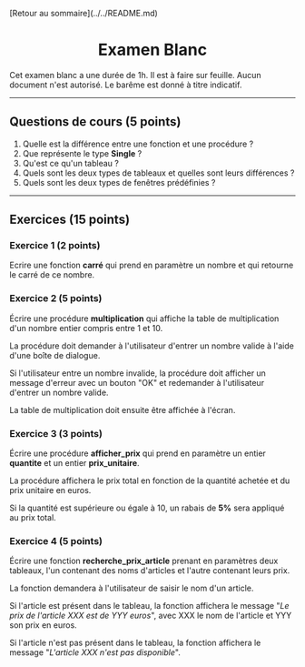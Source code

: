<p style="text-align:left;">
    [Retour au sommaire](../../README.md)
</p>

<div style="text-align:center;">

# Examen Blanc

</div>

Cet examen blanc a une durée de 1h. Il est à faire sur feuille. Aucun document n'est autorisé. Le barême est donné à titre indicatif.

---


## Questions de cours (5 points)

<div class="exercice">

1. Quelle est la différence entre une fonction et une procédure ?
2. Que représente le type **Single** ?
3. Qu'est ce qu'un tableau ?
4. Quels sont les deux types de tableaux et quelles sont leurs différences ?
5. Quels sont les deux types de fenêtres prédéfinies ?

</div>

---

## Exercices (15 points)

### Exercice 1 (2 points)

<div class="exercice">

Ecrire une fonction **carré** qui prend en paramètre un nombre et qui retourne le carré de ce nombre.

</div>

<div class="line"></div>

### Exercice 2 (5 points)

<div class="exemple">

Écrire une procédure **multiplication** qui affiche la table de multiplication d'un nombre entier compris entre 1 et 10.

La procédure doit demander à l'utilisateur d'entrer un nombre valide à l'aide d'une boîte de dialogue.

Si l'utilisateur entre un nombre invalide, la procédure doit afficher un message d'erreur avec un bouton "OK" et redemander à l'utilisateur d'entrer un nombre valide.

La table de multiplication doit ensuite être affichée à l'écran.

</div>

<div class="line"></div>

### Exercice 3 (3 points)

<div class="exemple">

Écrire une procédure **afficher_prix** qui prend en paramètre un entier **quantite** et un entier **prix_unitaire**.

La procédure affichera le prix total en fonction de la quantité achetée et du prix unitaire en euros.

Si la quantité est supérieure ou égale à 10, un rabais de **5%** sera appliqué au prix total.

</div>

<div class="line"></div>

### Exercice 4 (5 points)

<div class="exemple">

Écrire une fonction **recherche_prix_article** prenant en paramètres deux tableaux, l'un contenant des noms d'articles et l'autre contenant leurs prix.

La fonction demandera à l'utilisateur de saisir le nom d'un article.

Si l'article est présent dans le tableau, la fonction affichera le message "*Le prix de l'article XXX est de YYY euros*", avec XXX le nom de l'article et YYY son prix en euros.

Si l'article n'est pas présent dans le tableau, la fonction affichera le message "*L'article XXX n'est pas disponible*".

</div>